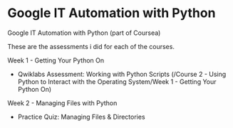 # Google IT Automation with Python
Google IT Automation with Python (part of Coursea)

These are the assessments i did for each of the courses.

Week 1 - Getting Your Python On
- Qwiklabs Assessment: Working with Python Scripts (/Course 2 - Using Python to Interact with the Operating System/Week 1 - Getting Your Python On)

Week 2 - Managing Files with Python
- Practice Quiz: Managing Files & Directories


